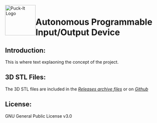 <img src="https://www.sfranzyshen.org/Puck-It/2D/Puck-It_Logo_dk.svg" alt="Puck-It Logo" title="Puck-It Logo" id="logo" style="float:left" width="100" />

# Autonomous Programmable Input/Output Device


## Introduction:
This is where text explaoning the concept of the project.

## 3D STL Files:
The 3D STL files are included in the [*Releases archive files*](https://github.com/sfranzyshen/Puck-It/releases) or on [*Github*](https://github.com/sfranzyshen/Puck-It/tree/main/3D) 

## License:
GNU General Public License v3.0
